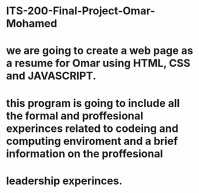 # ITS-200-Final-Project-Omar-Mohamed

# we are going to create a web page as a resume for Omar using HTML, CSS and JAVASCRIPT.
# this program is going to include all the formal and proffesional experinces related to codeing and computing enviroment and a brief information on the proffesional
# leadership experinces.
